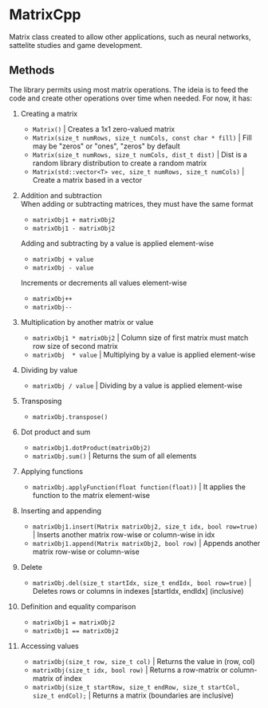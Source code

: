 # MatrixCpp
 
Matrix class created to allow other applications, such as neural networks, sattelite studies and game development.

## Methods

The library permits using most matrix operations. The ideia is to feed the code and create other operations over time when needed. For now, it has:

1. Creating a matrix
    - `Matrix()` | Creates a 1x1 zero-valued matrix  
    - `Matrix(size_t numRows, size_t numCols, const char * fill)` | Fill may be "zeros" or "ones", "zeros" by default  
    - `Matrix(size_t numRows, size_t numCols, dist_t dist)` | Dist is a random library distribution to create a random matrix  
    - `Matrix(std::vector<T> vec, size_t numRows, size_t numCols)` | Create a matrix based in a vector  

2. Addition and subtraction  
    When adding or subtracting matrices, they must have the same format
    - `matrixObj1 + matrixObj2`  
    - `matrixObj1 - matrixObj2`

    Adding and subtracting by a value is applied element-wise
    - `matrixObj + value`
    - `matrixObj - value`

    Increments or decrements all values element-wise
    - `matrixObj++`  
    - `matrixObj--`  

3. Multiplication by another matrix or value  
    - `matrixObj1 * matrixObj2` | Column size of first matrix must match row size of second matrix
    - `matrixObj  * value` | Multiplying by a value is applied element-wise

4. Dividing by value   
    - `matrixObj / value` | Dividing by a value is applied element-wise

5. Transposing  
    - `matrixObj.transpose()`  

6. Dot product and sum
    - `matrixObj1.dotProduct(matrixObj2)`  
    - `matrixObj.sum()` | Returns the sum of all elements

7. Applying functions  
    - `matrixObj.applyFunction(float function(float))` | It applies the function to the matrix element-wise  

8. Inserting and appending  
    - `matrixObj1.insert(Matrix matrixObj2, size_t idx, bool row=true)` | Inserts another matrix row-wise or column-wise in idx  
    - `matrixObj1.append(Matrix matrixObj2, bool row)` | Appends another matrix row-wise or column-wise  

9. Delete  
    - `matrixObj.del(size_t startIdx, size_t endIdx, bool row=true)` | Deletes rows or columns in indexes [startIdx, endIdx] (inclusive)  

10. Definition and equality comparison  
    - `matrixObj1 = matrixObj2`  
    - `matrixObj1 == matrixObj2`  

11. Accessing values  
    - `matrixObj(size_t row, size_t col)` | Returns the value in (row, col)
    - `matrixObj(size_t idx, bool row)` | Returns a row-matrix or column-matrix of index  
    - `matrixObj(size_t startRow, size_t endRow, size_t startCol, size_t endCol);` | Returns a matrix (boundaries are inclusive)  
